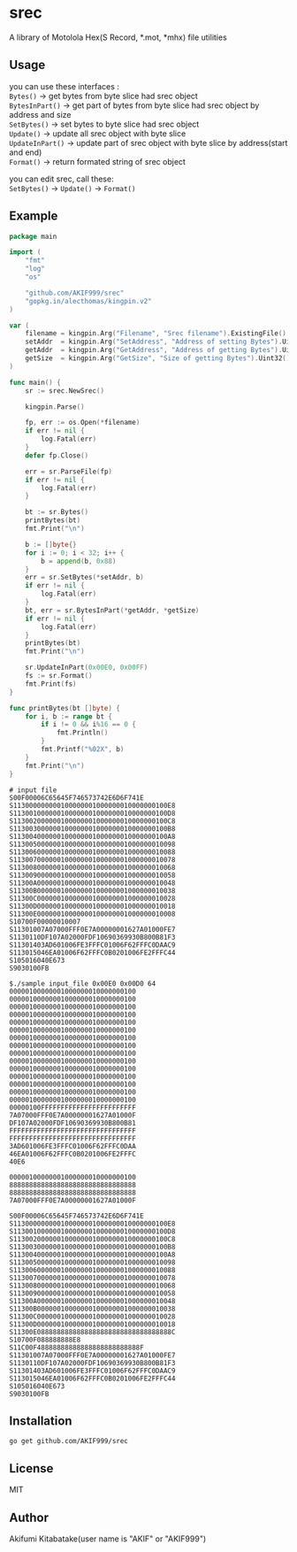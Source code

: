 # srec
A library of Motolola Hex(S Record, *.mot, *mhx) file utilities

## Usage
you can use these interfaces :  
`Bytes()`        -> get bytes from byte slice had srec object  
`BytesInPart()`  -> get part of bytes from byte slice had srec object by address and size  
`SetBytes()`     -> set bytes to byte slice had srec object  
`Update()`       -> update all srec object with byte slice  
`UpdateInPart()` -> update part of srec object with byte slice by address(start and end)  
`Format()`       -> return formated string of srec object

you can edit srec, call these:  
`SetBytes()` -> `Update()` -> `Format()`

## Example
```go
package main

import (
	"fmt"
	"log"
	"os"

	"github.com/AKIF999/srec"
	"gopkg.in/alecthomas/kingpin.v2"
)

var (
	filename = kingpin.Arg("Filename", "Srec filename").ExistingFile()
	setAddr  = kingpin.Arg("SetAddress", "Address of setting Bytes").Uint32()
	getAddr  = kingpin.Arg("GetAddress", "Address of getting Bytes").Uint32()
	getSize  = kingpin.Arg("GetSize", "Size of getting Bytes").Uint32()
)

func main() {
	sr := srec.NewSrec()

	kingpin.Parse()

	fp, err := os.Open(*filename)
	if err != nil {
		log.Fatal(err)
	}
	defer fp.Close()

	err = sr.ParseFile(fp)
	if err != nil {
		log.Fatal(err)
	}

	bt := sr.Bytes()
	printBytes(bt)
	fmt.Print("\n")

	b := []byte{}
	for i := 0; i < 32; i++ {
		b = append(b, 0x88)
	}
	err = sr.SetBytes(*setAddr, b)
	if err != nil {
		log.Fatal(err)
	}
	bt, err = sr.BytesInPart(*getAddr, *getSize)
	if err != nil {
		log.Fatal(err)
	}
	printBytes(bt)
	fmt.Print("\n")

	sr.UpdateInPart(0x00E0, 0x00FF)
	fs := sr.Format()
	fmt.Print(fs)
}

func printBytes(bt []byte) {
	for i, b := range bt {
		if i != 0 && i%16 == 0 {
			fmt.Println()
		}
		fmt.Printf("%02X", b)
	}
	fmt.Print("\n")
}
```

```
# input file
S00F00006C65645F746573742E6D6F741E
S113000000000100000001000000010000000100E8
S113001000000100000001000000010000000100D8
S113002000000100000001000000010000000100C8
S113003000000100000001000000010000000100B8
S113004000000100000001000000010000000100A8
S11300500000010000000100000001000000010098
S11300600000010000000100000001000000010088
S11300700000010000000100000001000000010078
S11300800000010000000100000001000000010068
S11300900000010000000100000001000000010058
S11300A00000010000000100000001000000010048
S11300B00000010000000100000001000000010038
S11300C00000010000000100000001000000010028
S11300D00000010000000100000001000000010018
S11300E00000010000000100000001000000010008
S10700F00000010007
S11301007A07000FFF0E7A00000001627A01000FE7
S1130110DF107A02000FDF10690369930B800B81F3
S11301403AD601006FE3FFFC01006F62FFFC0DAAC9
S113015046EA01006F62FFFC0B0201006FE2FFFC44
S105016040E673
S9030100FB
```

```
$./sample input_file 0x00E0 0x00D0 64
00000100000001000000010000000100
00000100000001000000010000000100
00000100000001000000010000000100
00000100000001000000010000000100
00000100000001000000010000000100
00000100000001000000010000000100
00000100000001000000010000000100
00000100000001000000010000000100
00000100000001000000010000000100
00000100000001000000010000000100
00000100000001000000010000000100
00000100000001000000010000000100
00000100000001000000010000000100
00000100000001000000010000000100
00000100000001000000010000000100
00000100FFFFFFFFFFFFFFFFFFFFFFFF
7A07000FFF0E7A00000001627A01000F
DF107A02000FDF10690369930B800B81
FFFFFFFFFFFFFFFFFFFFFFFFFFFFFFFF
FFFFFFFFFFFFFFFFFFFFFFFFFFFFFFFF
3AD601006FE3FFFC01006F62FFFC0DAA
46EA01006F62FFFC0B0201006FE2FFFC
40E6

00000100000001000000010000000100
88888888888888888888888888888888
88888888888888888888888888888888
7A07000FFF0E7A00000001627A01000F

S00F00006C65645F746573742E6D6F741E
S113000000000100000001000000010000000100E8
S113001000000100000001000000010000000100D8
S113002000000100000001000000010000000100C8
S113003000000100000001000000010000000100B8
S113004000000100000001000000010000000100A8
S11300500000010000000100000001000000010098
S11300600000010000000100000001000000010088
S11300700000010000000100000001000000010078
S11300800000010000000100000001000000010068
S11300900000010000000100000001000000010058
S11300A00000010000000100000001000000010048
S11300B00000010000000100000001000000010038
S11300C00000010000000100000001000000010028
S11300D00000010000000100000001000000010018
S11300E0888888888888888888888888888888888C
S10700F088888888E8
S11C00F48888888888888888888888888F
S11301007A07000FFF0E7A00000001627A01000FE7
S1130110DF107A02000FDF10690369930B800B81F3
S11301403AD601006FE3FFFC01006F62FFFC0DAAC9
S113015046EA01006F62FFFC0B0201006FE2FFFC44
S105016040E673
S9030100FB
```

## Installation
`go get github.com/AKIF999/srec`

## License
MIT

## Author
Akifumi Kitabatake(user name is "AKIF" or "AKIF999")
